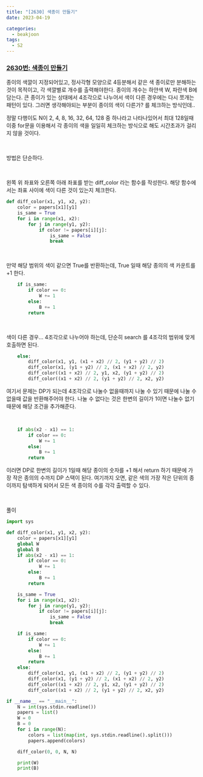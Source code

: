 ```yaml
---
title: "[2630] 색종이 만들기"
date: 2023-04-19

categories:
  - beakjoon
tags:
  - S2
---
```


### [2630번: 색종이 만들기](https://www.acmicpc.net/problem/2630)


종이의 색깔이 지정되어있고, 정사각형 모양으로 4등분해서 같은 색 종이로만 분해하는 것이 목적이고, 각 색깔별로 개수를 출력해야한다. 종이의 개수는 하얀색 W, 파란색 B에 담는다. 큰 종이가 있는 상태에서 4조각으로 나누어서 색이 다른 경우에는 다시 쪼개는 패턴이 있다. 그러면 생각해야되는 부분이 종이의 색이 다른가? 를 체크하는 방식인데..

정말 다행이도 N이 2, 4, 8, 16, 32, 64, 128 중 하나라고 나타나있어서 최대 128일때 이중 for문을 이용해서 각 종이의 색을 일일히 체크하는 방식으로 해도 시간초과가 걸리지 않을 것이다.


<br>

방법은 단순하다.


<br>

왼쪽 위 좌표와 오른쪽 아래 좌표를 받는 diff_color 라는 함수를 작성한다. 해당 함수에서는 좌표 사이에 색이 다른 것이 있는지 체크한다.
```python
def diff_color(x1, y1, x2, y2):
    color = papers[x1][y1]
    is_same = True
    for i in range(x1, x2):
        for j in range(y1, y2):
            if color != papers[i][j]:
                is_same = False
                break
```


<br>

만약 해당 범위의 색이 같으면 True를 반환하는데, True 일때 해당 종의의 색 카운트를 +1 한다.
```python
    if is_same:
        if color == 0:
            W += 1
        else:
            B += 1
        return
```


<br>

색이 다른 경우... 4조각으로 나누어야 하는데, 단순히 search 를 4조각의 범위에 맞게 호출하면 된다.
```python
    else:
        diff_color(x1, y1, (x1 + x2) // 2, (y1 + y2) // 2)
        diff_color(x1, (y1 + y2) // 2, (x1 + x2) // 2, y2)
        diff_color((x1 + x2) // 2, y1, x2, (y1 + y2) // 2)
        diff_color((x1 + x2) // 2, (y1 + y2) // 2, x2, y2)
```

여기서 문제는 DP가 되는데 4조각으로 나눌수 없을때까지 나눌 수 있기 때문에 나눌 수 없을때 값을 반환해주어야 한다. 나눌 수 없다는 것은 한변의 길이가 1이면 나눌수 없기 때문에 해당 조건을 추가해준다.

<br>

```python
    if abs(x2 - x1) == 1:
        if color == 0:
            W += 1
        else:
            B += 1
        return
```
이러면 DP로 한변의 길이가 1일때 해당 종이의 숫자를 +1 해서 return 하기 때문에 가장 작은 종의의 수까지 DP 스택이 된다. 여기까지 오면, 같은 색의 가장 작은 단위의 종이까지 탐색하게 되어서 모든 색 종이의 수를 각각 출력할 수 있다.

    
<br>

풀이
    
```python
import sys

def diff_color(x1, y1, x2, y2):
    color = papers[x1][y1]
    global W
    global B
    if abs(x2 - x1) == 1:
        if color == 0:
            W += 1
        else:
            B += 1
        return

    is_same = True
    for i in range(x1, x2):
        for j in range(y1, y2):
            if color != papers[i][j]:
                is_same = False
                break

    if is_same:
        if color == 0:
            W += 1
        else:
            B += 1
        return
    else:
        diff_color(x1, y1, (x1 + x2) // 2, (y1 + y2) // 2)
        diff_color(x1, (y1 + y2) // 2, (x1 + x2) // 2, y2)
        diff_color((x1 + x2) // 2, y1, x2, (y1 + y2) // 2)
        diff_color((x1 + x2) // 2, (y1 + y2) // 2, x2, y2)

if __name__ == "__main__":
    N = int(sys.stdin.readline())
    papers = list()
    W = 0
    B = 0
    for i in range(N):
        colors = list(map(int, sys.stdin.readline().split()))
        papers.append(colors)

    diff_color(0, 0, N, N)

    print(W)
    print(B)
```

<br><br>

